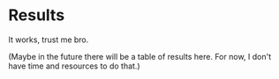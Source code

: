 # Results

It works, trust me bro.

(Maybe in the future there will be a table of results here. For now, I don't have time and resources to do that.)
